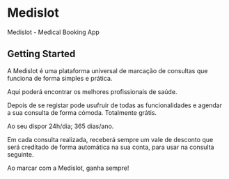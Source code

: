# Medislot

Medislot - Medical Booking App

## Getting Started

A Medislot é uma plataforma universal de marcação de consultas que funciona de forma simples e prática.

Aqui poderá encontrar os melhores profissionais de saúde.

Depois de se registar pode usufruir de todas as funcionalidades e agendar a sua consulta de forma cómoda. Totalmente grátis.

Ao seu dispor 24h/dia; 365 dias/ano.

Em cada consulta realizada, receberá sempre um vale de desconto que será creditado de forma automática na sua conta, para usar na consulta seguinte.

Ao marcar com a Medislot, ganha sempre!